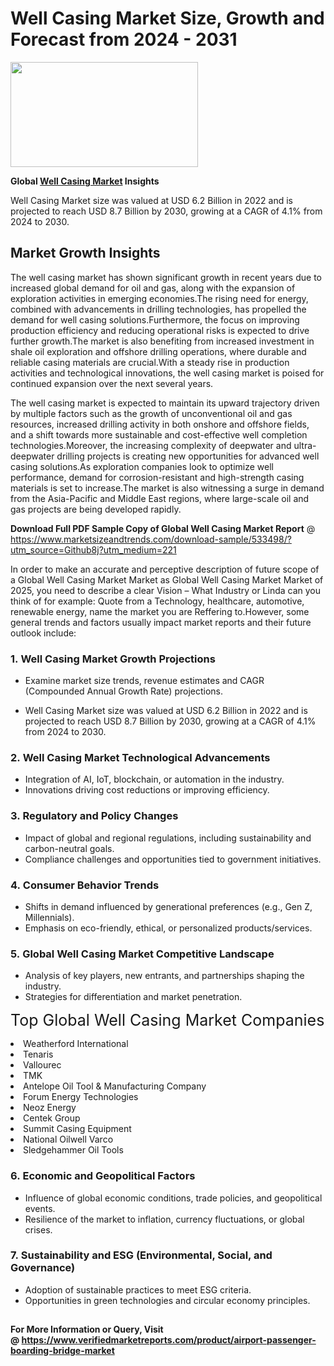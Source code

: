 <H1>Well Casing Market Size, Growth and Forecast from 2024 - 2031</H1><img class="aligncenter size-medium wp-image-584254" src="https://thirdeyenews.in/wp-content/uploads/2024/09/Global-Market-Research-300x168.jpeg" alt="" width="300" height="168" /><p><strong>Global&nbsp;<a href="https://www.marketsizeandtrends.com/download-sample/533498/?utm_source=Github8j?utm_medium=221">Well Casing Market</a> Insights</strong></p><p>Well Casing Market size was valued at USD 6.2 Billion in 2022 and is projected to reach USD 8.7 Billion by 2030, growing at a CAGR of 4.1% from 2024 to 2030.</p><p><h2>Market Growth Insights</h2> <p>The well casing market has shown significant growth in recent years due to increased global demand for oil and gas, along with the expansion of exploration activities in emerging economies.The rising need for energy, combined with advancements in drilling technologies, has propelled the demand for well casing solutions.Furthermore, the focus on improving production efficiency and reducing operational risks is expected to drive further growth.The market is also benefiting from increased investment in shale oil exploration and offshore drilling operations, where durable and reliable casing materials are crucial.With a steady rise in production activities and technological innovations, the well casing market is poised for continued expansion over the next several years.</p> <p>The well casing market is expected to maintain its upward trajectory driven by multiple factors such as the growth of unconventional oil and gas resources, increased drilling activity in both onshore and offshore fields, and a shift towards more sustainable and cost-effective well completion technologies.Moreover, the increasing complexity of deepwater and ultra-deepwater drilling projects is creating new opportunities for advanced well casing solutions.As exploration companies look to optimize well performance, demand for corrosion-resistant and high-strength casing materials is set to increase.The market is also witnessing a surge in demand from the Asia-Pacific and Middle East regions, where large-scale oil and gas projects are being developed rapidly.</p> <p><span class=""><strong>Download Full PDF Sample Copy of Global Well Casing Market Report</strong> @ <a href="https://www.marketsizeandtrends.com/download-sample/533498/?utm_source=Github8j?utm_medium=221" target="_blank">https://www.marketsizeandtrends.com/download-sample/533498/?utm_source=Github8j?utm_medium=221</a></span></p><p>In order to make an accurate and perceptive description of future scope of a Global&nbsp;Well Casing Market Market as Global&nbsp;Well Casing Market Market of 2025, you need to describe a clear Vision &ndash; What Industry or Linda can you think of for example: Quote from a Technology, healthcare, automotive, renewable energy, name the market you are Reffering to.However, some general trends and factors usually impact market reports and their future outlook include:</p><h3>1.&nbsp;<strong>Well Casing Market Growth Projections</strong></h3><ul><li>Examine market size trends, revenue estimates and CAGR (Compounded Annual Growth Rate) projections.</li><li><p>Well Casing Market size was valued at USD 6.2 Billion in 2022 and is projected to reach USD 8.7 Billion by 2030, growing at a CAGR of 4.1% from 2024 to 2030.</p></li></ul><h3>2.&nbsp;<strong>Well Casing Market Technological Advancements</strong></h3><ul><li>Integration of AI, IoT, blockchain, or automation in the industry.</li><li>Innovations driving cost reductions or improving efficiency.</li></ul><h3>3.&nbsp;<strong>Regulatory and Policy Changes</strong></h3><ul><li>Impact of global and regional regulations, including sustainability and carbon-neutral goals.</li><li>Compliance challenges and opportunities tied to government initiatives.</li></ul><h3>4.&nbsp;<strong>Consumer Behavior Trends</strong></h3><ul><li>Shifts in demand influenced by generational preferences (e.g., Gen Z, Millennials).</li><li>Emphasis on eco-friendly, ethical, or personalized products/services.</li></ul><h3>5.&nbsp;<strong>Global Well Casing Market Competitive Landscape</strong></h3><ul><li>Analysis of key players, new entrants, and partnerships shaping the industry.</li><li>Strategies for differentiation and market penetration.</li></ul><p data-pm-slice="1 1 []"><span style="color: inherit; font-family: inherit; font-size: 25px;">Top Global Well Casing Market Companies</span></p><div class="" data-test-id=""><p><li>Weatherford International</li><li> Tenaris</li><li> Vallourec</li><li> TMK</li><li> Antelope Oil Tool & Manufacturing Company</li><li> Forum Energy Technologies</li><li> Neoz Energy</li><li> Centek Group</li><li> Summit Casing Equipment</li><li> National Oilwell Varco</li><li> Sledgehammer Oil Tools</li></p></div><h3>6.&nbsp;<strong>Economic and Geopolitical Factors</strong></h3><ul><li>Influence of global economic conditions, trade policies, and geopolitical events.</li><li>Resilience of the market to inflation, currency fluctuations, or global crises.</li></ul><h3>7.&nbsp;<strong>Sustainability and ESG (Environmental, Social, and Governance)</strong></h3><ul><li>Adoption of sustainable practices to meet ESG criteria.</li><li>Opportunities in green technologies and circular economy principles.</li></ul><h2><strong style="font-size: 14px;">For More Information or Query, Visit @&nbsp;</strong><a style="background-color: #ffffff; font-size: 14px;" href="https://www.marketsizeandtrends.com/report/well-casing-market/" target="_blank">https://www.verifiedmarketreports.com/product/airport-passenger-boarding-bridge-market</a></h2>